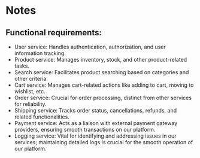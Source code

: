 # Notes

## Functional requirements:

-   User service: Handles authentication, authorization, and user information tracking.
-   Product service: Manages inventory, stock, and other product-related tasks.
-   Search service: Facilitates product searching based on categories and other criteria.
-   Cart service: Manages cart-related actions like adding to cart, moving to wishlist, etc.
-   Order service: Crucial for order processing, distinct from other services for reliability.
-   Shipping service: Tracks order status, cancellations, refunds, and related functionalities.
-   Payment service: Acts as a liaison with external payment gateway providers, ensuring smooth transactions on our platform.
-   Logging service: Vital for identifying and addressing issues in our services; maintaining detailed logs is crucial for the smooth operation of our platform.
